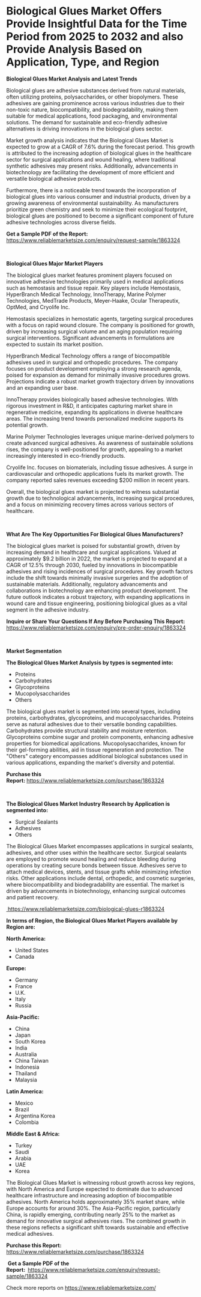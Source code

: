 <p><h1>Biological Glues Market Offers Provide Insightful Data for the Time Period from 2025 to 2032 and also Provide Analysis Based on Application, Type, and Region</h1></p><p><strong>Biological Glues Market Analysis and Latest Trends</strong></p>
<p><p>Biological glues are adhesive substances derived from natural materials, often utilizing proteins, polysaccharides, or other biopolymers. These adhesives are gaining prominence across various industries due to their non-toxic nature, biocompatibility, and biodegradability, making them suitable for medical applications, food packaging, and environmental solutions. The demand for sustainable and eco-friendly adhesive alternatives is driving innovations in the biological glues sector.</p><p>Market growth analysis indicates that the Biological Glues Market is expected to grow at a CAGR of 7.6% during the forecast period. This growth is attributed to the increasing adoption of biological glues in the healthcare sector for surgical applications and wound healing, where traditional synthetic adhesives may present risks. Additionally, advancements in biotechnology are facilitating the development of more efficient and versatile biological adhesive products. </p><p>Furthermore, there is a noticeable trend towards the incorporation of biological glues into various consumer and industrial products, driven by a growing awareness of environmental sustainability. As manufacturers prioritize green chemistry and seek to minimize their ecological footprint, biological glues are positioned to become a significant component of future adhesive technologies across diverse fields.</p></p>
<p><strong>Get a Sample PDF of the Report:&nbsp;</strong> <a href="https://www.reliablemarketsize.com/enquiry/request-sample/1863324?utm_campaign=1840&utm_medium=2&utm_source=Github&utm_content=ia&utm_term=04022025&utm_id=biological-glues">https://www.reliablemarketsize.com/enquiry/request-sample/1863324</a></p>
<p>&nbsp;</p>
<p><strong>Biological Glues Major Market Players</strong></p>
<p><p>The biological glues market features prominent players focused on innovative adhesive technologies primarily used in medical applications such as hemostasis and tissue repair. Key players include Hemostasis, HyperBranch Medical Technology, InnoTherapy, Marine Polymer Technologies, MedTrade Products, Meyer-Haake, Ocular Therapeutix, OptMed, and Cryolife Inc.</p><p>Hemostasis specializes in hemostatic agents, targeting surgical procedures with a focus on rapid wound closure. The company is positioned for growth, driven by increasing surgical volume and an aging population requiring surgical interventions. Significant advancements in formulations are expected to sustain its market position.</p><p>HyperBranch Medical Technology offers a range of biocompatible adhesives used in surgical and orthopedic procedures. The company focuses on product development employing a strong research agenda, poised for expansion as demand for minimally invasive procedures grows. Projections indicate a robust market growth trajectory driven by innovations and an expanding user base.</p><p>InnoTherapy provides biologically based adhesive technologies. With rigorous investment in R&D, it anticipates capturing market share in regenerative medicine, expanding its applications in diverse healthcare areas. The increasing trend towards personalized medicine supports its potential growth.</p><p>Marine Polymer Technologies leverages unique marine-derived polymers to create advanced surgical adhesives. As awareness of sustainable solutions rises, the company is well-positioned for growth, appealing to a market increasingly interested in eco-friendly products.</p><p>Cryolife Inc. focuses on biomaterials, including tissue adhesives. A surge in cardiovascular and orthopedic applications fuels its market growth. The company reported sales revenues exceeding $200 million in recent years.</p><p>Overall, the biological glues market is projected to witness substantial growth due to technological advancements, increasing surgical procedures, and a focus on minimizing recovery times across various sectors of healthcare.</p></p>
<p>&nbsp;</p>
<p><strong>What Are The Key Opportunities For Biological Glues Manufacturers?</strong></p>
<p><p>The biological glues market is poised for substantial growth, driven by increasing demand in healthcare and surgical applications. Valued at approximately $9.2 billion in 2022, the market is projected to expand at a CAGR of 12.5% through 2030, fueled by innovations in biocompatible adhesives and rising incidences of surgical procedures. Key growth factors include the shift towards minimally invasive surgeries and the adoption of sustainable materials. Additionally, regulatory advancements and collaborations in biotechnology are enhancing product development. The future outlook indicates a robust trajectory, with expanding applications in wound care and tissue engineering, positioning biological glues as a vital segment in the adhesive industry.</p></p>
<p><strong>Inquire or Share Your Questions If Any Before Purchasing This Report:</strong> <a href="https://www.reliablemarketsize.com/enquiry/pre-order-enquiry/1863324?utm_campaign=1840&utm_medium=2&utm_source=Github&utm_content=ia&utm_term=04022025&utm_id=biological-glues">https://www.reliablemarketsize.com/enquiry/pre-order-enquiry/1863324</a></p>
<p>&nbsp;</p>
<p><strong>Market Segmentation</strong></p>
<p><strong>The Biological Glues Market Analysis by types is segmented into:</strong></p>
<p><ul><li>Proteins</li><li>Carbohydrates</li><li>Glycoproteins</li><li>Mucopolysaccharides</li><li>Others</li></ul></p>
<p><p>The biological glues market is segmented into several types, including proteins, carbohydrates, glycoproteins, and mucopolysaccharides. Proteins serve as natural adhesives due to their versatile bonding capabilities. Carbohydrates provide structural stability and moisture retention. Glycoproteins combine sugar and protein components, enhancing adhesive properties for biomedical applications. Mucopolysaccharides, known for their gel-forming abilities, aid in tissue regeneration and protection. The "Others" category encompasses additional biological substances used in various applications, expanding the market's diversity and potential.</p></p>
<p><strong>Purchase this Report:&nbsp;</strong><a href="https://www.reliablemarketsize.com/purchase/1863324?utm_campaign=1840&utm_medium=2&utm_source=Github&utm_content=ia&utm_term=04022025&utm_id=biological-glues">https://www.reliablemarketsize.com/purchase/1863324</a></p>
<p>&nbsp;</p>
<p><strong>The Biological Glues Market Industry Research by Application is segmented into:</strong></p>
<p><ul><li>Surgical Sealants</li><li>Adhesives</li><li>Others</li></ul></p>
<p><p>The Biological Glues Market encompasses applications in surgical sealants, adhesives, and other uses within the healthcare sector. Surgical sealants are employed to promote wound healing and reduce bleeding during operations by creating secure bonds between tissue. Adhesives serve to attach medical devices, stents, and tissue grafts while minimizing infection risks. Other applications include dental, orthopedic, and cosmetic surgeries, where biocompatibility and biodegradability are essential. The market is driven by advancements in biotechnology, enhancing surgical outcomes and patient recovery.</p></p>
<p><a href="https://www.reliablemarketsize.com/biological-glues-r1863324?utm_campaign=1840&utm_medium=2&utm_source=Github&utm_content=ia&utm_term=04022025&utm_id=biological-glues">&nbsp;https://www.reliablemarketsize.com/biological-glues-r1863324</a></p>
<p><strong>In terms of Region, the Biological Glues Market Players available by Region are:</strong></p>
<p>
    <p> <strong> North America: </strong>
        <ul>
            <li>United States</li>
            <li>Canada</li>
        </ul>
        </p> 
    <p> <strong> Europe: </strong>
        <ul>
            <li>Germany</li>
            <li>France</li>
            <li>U.K.</li>
            <li>Italy</li>
            <li>Russia</li>
        </ul>
        </p> 
    <p> <strong> Asia-Pacific: </strong>
        <ul>
            <li>China</li>
            <li>Japan</li>
            <li>South Korea</li>
            <li>India</li>
            <li>Australia</li>
            <li>China Taiwan</li>
            <li>Indonesia</li>
            <li>Thailand</li>
            <li>Malaysia</li>
        </ul>
        </p> 
    <p> <strong> Latin America: </strong>
        <ul>
            <li>Mexico</li>
            <li>Brazil</li>
            <li>Argentina Korea</li>
            <li>Colombia</li>
        </ul>
        </p> 
    <p> <strong> Middle East & Africa: </strong>
        <ul>
            <li>Turkey</li>
            <li>Saudi</li>
            <li>Arabia</li>
            <li>UAE</li>
            <li>Korea</li>
        </ul>
    </p>
    </p>
<p><p>The Biological Glues Market is witnessing robust growth across key regions, with North America and Europe expected to dominate due to advanced healthcare infrastructure and increasing adoption of biocompatible adhesives. North America holds approximately 35% market share, while Europe accounts for around 30%. The Asia-Pacific region, particularly China, is rapidly emerging, contributing nearly 25% to the market as demand for innovative surgical adhesives rises. The combined growth in these regions reflects a significant shift towards sustainable and effective medical adhesives.</p></p>
<p><strong>Purchase this Report: </strong><a href="https://www.reliablemarketsize.com/purchase/1863324?utm_campaign=1840&utm_medium=2&utm_source=Github&utm_content=ia&utm_term=04022025&utm_id=biological-glues">https://www.reliablemarketsize.com/purchase/1863324</a></p>
<p>&nbsp;<strong>Get a Sample PDF of the Report:&nbsp;&nbsp;</strong><a href="https://www.reliablemarketsize.com/enquiry/request-sample/1863324?utm_campaign=1840&utm_medium=2&utm_source=Github&utm_content=ia&utm_term=04022025&utm_id=biological-glues">https://www.reliablemarketsize.com/enquiry/request-sample/1863324</a></p>
<p><strong></strong></p>
<p>Check more reports on <a href="https://www.reliablemarketsize.com/?utm_campaign=1840&utm_medium=2&utm_source=Github&utm_content=ia&utm_term=04022025&utm_id=biological-glues">https://www.reliablemarketsize.com/</a></p>
